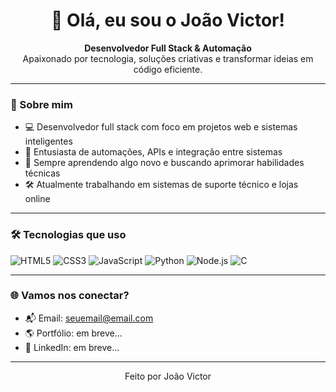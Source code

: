 <h1 align="center">👋 Olá, eu sou o João Victor!</h1>

<p align="center">
  <strong>Desenvolvedor Full Stack & Automação</strong><br>
  Apaixonado por tecnologia, soluções criativas e transformar ideias em código eficiente.
</p>

---

### 🧠 Sobre mim

- 💻 Desenvolvedor full stack com foco em projetos web e sistemas inteligentes  
- 🤖 Entusiasta de automações, APIs e integração entre sistemas  
- 🚀 Sempre aprendendo algo novo e buscando aprimorar habilidades técnicas  
- 🛠️ Atualmente trabalhando em sistemas de suporte técnico e lojas online   

---

### 🛠️ Tecnologias que uso

![HTML5](https://img.shields.io/badge/-HTML5-E34F26?style=for-the-badge&logo=html5&logoColor=white)
![CSS3](https://img.shields.io/badge/-CSS3-1572B6?style=for-the-badge&logo=css3)
![JavaScript](https://img.shields.io/badge/-JavaScript-F7DF1E?style=for-the-badge&logo=javascript&logoColor=black)
![Python](https://img.shields.io/badge/-Python-3776AB?style=for-the-badge&logo=python&logoColor=white)
![Node.js](https://img.shields.io/badge/-Node.js-339933?style=for-the-badge&logo=node.js&logoColor=white)
![C](https://img.shields.io/badge/-C-00599C?style=for-the-badge&logo=c&logoColor=white)

---




### 🌐 Vamos nos conectar?

- 📬 Email: [seuemail@email.com](mailto:seuemail@email.com)
- 🌎 Portfólio: em breve...
- 💼 LinkedIn: em breve...

---

<p align="center">Feito por João Victor</p>

